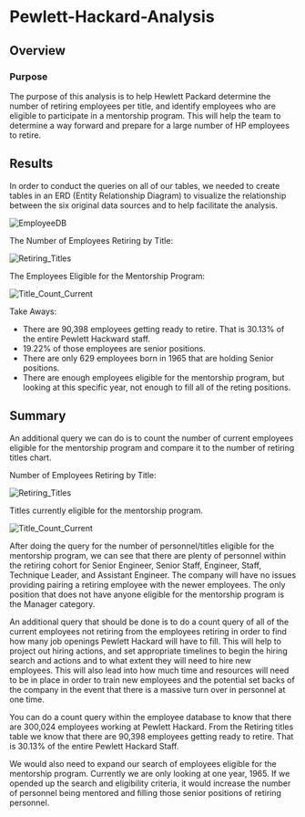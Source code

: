 # Pewlett-Hackard-Analysis
## Overview
### Purpose
The purpose of this analysis is to help Hewlett Packard determine the number of retiring employees per title, and identify employees who are eligible to participate in a mentorship program. This will help the team to determine a way forward and prepare for a large number of HP employees to retire. 

## Results
In order to conduct the queries on all of our tables, we needed to create tables in an ERD (Entity Relationship Diagram) to visualize the relationship between the six original data sources and to help facilitate the analysis. 

![EmployeeDB](https://user-images.githubusercontent.com/92831268/144765116-d7c5cff2-27bc-43b9-9546-74b668e70c66.png)


The Number of Employees Retiring by Title: 

![Retiring_Titles](https://user-images.githubusercontent.com/92831268/144765295-ada2c75a-4df3-4243-88ae-b1ec579fbe69.png)


The Employees Eligible for the Mentorship Program:


![Title_Count_Current](https://user-images.githubusercontent.com/92831268/144765546-b0cc559e-5298-4a82-b916-61d7524e9999.png)

Take Aways: 
- There are 90,398 employees getting ready to retire. That is 30.13% of the entire Pewlett Hackward staff. 
- 19.22% of those employees are senior positions. 
- There are only 629 employees born in 1965 that are holding Senior positions. 
- There are enough employees eligible for the mentorship program, but looking at this specific year, not enough to fill all of the reting positions. 

## Summary 
An additional query we can do is to count the number of current employees eligible for the mentorship program and compare it to the number of retiring titles chart. 

Number of Employees Retiring by Title: 

![Retiring_Titles](https://user-images.githubusercontent.com/92831268/144764508-58c254b5-2b1e-4a60-8432-4e86324cfe14.png)


Titles currently eligible for the mentorship program. 


![Title_Count_Current](https://user-images.githubusercontent.com/92831268/144764527-04de45b8-2183-4cb1-8392-ba8467f3c1b3.png)


After doing the query for the number of personnel/titles eligible for the mentorship program, we can see that there are plenty of personnel within the retiring cohort for Senior Engineer, Senior Staff, Engineer, Staff, Technique Leader, and Assistant Engineer. The company will have no issues providing pairing a retiring employee with the newer employees. The only position that does not have anyone eligible for the mentorship program is the Manager category. 

An additional query that should be done is to do a count query of all of the current employees not retiring from the employees retiring in order to find how many job openings Pewlett Hackard will have to fill. This will help to project out hiring actions, and set appropriate timelines to begin the hiring search and actions and to what extent they will need to hire new employees. This will also lead into how much time and resources will need to be in place in order to train new employees and the potential set backs of the company in the event that there is a massive turn over in personnel at one time. 

You can do a count query within the employee database to know that there are 300,024 employees working at Pewlett Hackard. From the Retiring titles table we know that there are 90,398 employees getting ready to retire. That is 30.13% of the entire Pewlett Hackard Staff. 

We would also need to expand our search of employees eligible for the mentorship program. Currently we are only looking at one year, 1965. If we opended up the search and eligibility criteria, it would increase the number of personnel being mentored and filling those senior positions of retiring personnel. 
